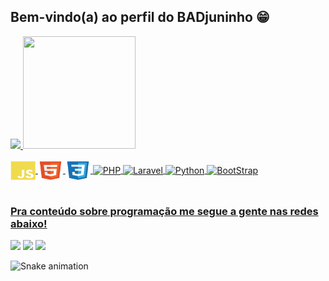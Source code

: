 ## Bem-vindo(a) ao perfil do BADjuninho 😁

 <div>
   <a href="https://github.com/BADjuninho">
   <img height="180em" src="https://github-readme-stats.vercel.app/api?username=BADjuninho&show_icons=true&theme=transparent"/>
   <img height="180em" width="180em" src="https://github-readme-stats.vercel.app/api/top-langs/?username=BADjuninho&size_weight=1&count_weight=0.5&theme=transparent"/>

</div>
<div style="display: inline_block"><br>
  <img tittle="JavaScript" align="center" alt="Js" height="30" width="40" src="https://raw.githubusercontent.com/devicons/devicon/master/icons/javascript/javascript-plain.svg">
  <img tittle="Html" align="center" alt="HTML" height="30" width="40" src="https://raw.githubusercontent.com/devicons/devicon/master/icons/html5/html5-original.svg">
  <img tittle="Css" align="center" alt="CSS" height="30" width="40" src="https://raw.githubusercontent.com/devicons/devicon/master/icons/css3/css3-original.svg">
  <img tittle="PHP" align="center" alt="PHP" height="30" width="40" src="https://www.php.net/images/logos/new-php-logo.svg">
  <img tittle="Laravel" align="center" alt="Laravel" height="30" width="40" src="https://cdn.worldvectorlogo.com/logos/laravel-2.svg">
  <img tittle="Python" align="center" alt="Python" height="30" width="40" src="https://cdn.worldvectorlogo.com/logos/python-5.svg">
  <img tittle="BootStrap" align="center" alt="BootStrap" height="30" width="40" src="https://cdn.worldvectorlogo.com/logos/bootstrap-5-1.svg"> 
</div>
 
 <br>
 
  ### Pra conteúdo sobre programação me segue a gente nas redes abaixo!
 
<div> 
  <a href="https://www.youtube.com/@badjuninn" target="_blank"><img src="https://img.shields.io/badge/YouTube-FF0000?style=for-the-badge&logo=youtube&logoColor=white" target="_blank"></a>
  <a href="https://instagram.com/badjuninn" target="_blank"><img src="https://img.shields.io/badge/-Instagram-%23E4405F?style=for-the-badge&logo=instagram&logoColor=white" target="_blank"></a>
  <a href = "mailto:junior6703@gmail.com"><img src="https://img.shields.io/badge/-Gmail-%23333?style=for-the-badge&logo=gmail&logoColor=white" target="_blank"></a> 
 
  ![Snake animation](https://github.com/BADjuninho/BADjuninho/blob/output/github-contribution-grid-snake.svg)

</div>
